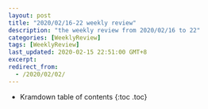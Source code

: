 ```yaml
---
layout: post
title: "2020/02/16-22 weekly review"
description: "the weekly review from 2020/02/16 to 22"
categories: [WeeklyReview]
tags: [WeeklyReview]
last_updated: 2020-02-15 22:51:00 GMT+8
excerpt: 
redirect_from:
  - /2020/02/02/
---
```


* Kramdown table of contents
{:toc .toc}
